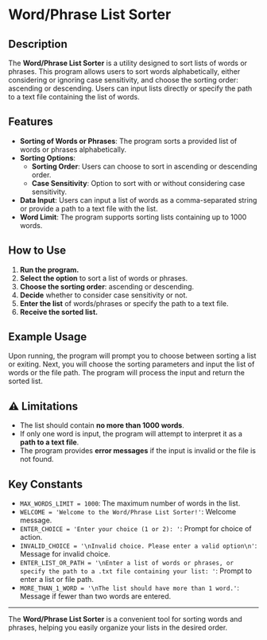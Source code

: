 # Word/Phrase List Sorter

## Description

The **Word/Phrase List Sorter** is a utility designed to sort lists of words or phrases. This program allows users to sort words alphabetically, either considering or ignoring case sensitivity, and choose the sorting order: ascending or descending. Users can input lists directly or specify the path to a text file containing the list of words.

## Features

- **Sorting of Words or Phrases**: The program sorts a provided list of words or phrases alphabetically.
- **Sorting Options**:
  - **Sorting Order**: Users can choose to sort in ascending or descending order.
  - **Case Sensitivity**: Option to sort with or without considering case sensitivity.
- **Data Input**: Users can input a list of words as a comma-separated string or provide a path to a text file with the list.
- **Word Limit**: The program supports sorting lists containing up to 1000 words.

## How to Use

1. **Run the program.**
2. **Select the option** to sort a list of words or phrases.
3. **Choose the sorting order**: ascending or descending.
4. **Decide** whether to consider case sensitivity or not.
5. **Enter the list** of words/phrases or specify the path to a text file.
6. **Receive the sorted list.**

## Example Usage

Upon running, the program will prompt you to choose between sorting a list or exiting. Next, you will choose the sorting parameters and input the list of words or the file path. The program will process the input and return the sorted list.

## ⚠️ Limitations

- The list should contain **no more than 1000 words**.
- If only one word is input, the program will attempt to interpret it as a **path to a text file**.
- The program provides **error messages** if the input is invalid or the file is not found.

## Key Constants

- `MAX_WORDS_LIMIT = 1000`: The maximum number of words in the list.
- `WELCOME = 'Welcome to the Word/Phrase List Sorter!'`: Welcome message.
- `ENTER_CHOICE = 'Enter your choice (1 or 2): '`: Prompt for choice of action.
- `INVALID_CHOICE = '\nInvalid choice. Please enter a valid option\n'`: Message for invalid choice.
- `ENTER_LIST_OR_PATH = '\nEnter a list of words or phrases, or specify the path to a .txt file containing your list: '`: Prompt to enter a list or file path.
- `MORE_THAN_1_WORD = '\nThe list should have more than 1 word.'`: Message if fewer than two words are entered.

---

The **Word/Phrase List Sorter** is a convenient tool for sorting words and phrases, helping you easily organize your lists in the desired order.
